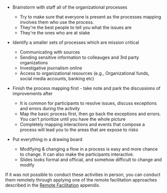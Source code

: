 
* Brainstorm with staff all of the organizational processes
  - Try to make sure that everyone is present as the processes mapping involves them who use the process.
  - They're the best people to tell you what the issues are
  - They're the ones who are at stake

* Identify a smaller sets of processes which are mission critical
  - Communicating with sources
  - Sending sensitive information to colleauges and 3rd party organizations
  - Investigative journalism online
  - Access to organizational resources (e.g., Organizational funds, social media accounts, banking etc) 

* Finish the process mapping first - take note and park the discussions of improvements after 
  - It is common for participants to resolve issues, discuss exceptions and errors during the activity
  - Map the basic process first, then go back the exceptions and errors. You can't prioritize until you have the whole picture 
  - Completely mapping interactions and events that compose a process will lead you to the areas that are expose to risks

* Put everything in a drawing board
  - Modifying & changing a flow in a process is easy and more chance to change. It can also make the participants interactive.
  - Slides looks formal and official, and somehow difficult to change and modify

If it was not possible to conduct these activities in person, you can conduct them remotely through applying one of the remote facilitation approaches described in the [Remote Facilitation](#appendix-remote-facilitation) appendix.
